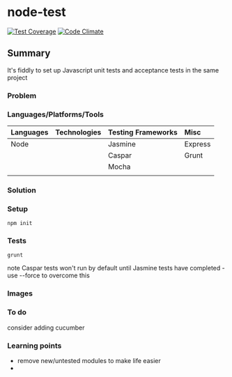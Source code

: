# node-test

[![Test Coverage](https://codeclimate.com/github/chandley/node-test/badges/coverage.svg)](https://codeclimate.com/github/chandley/node-test)
[![Code Climate](https://codeclimate.com/github/chandley/node-test/badges/gpa.svg)](https://codeclimate.com/github/chandley/node-test)

## Summary
It's fiddly to set up Javascript unit tests and acceptance tests in the same project

### Problem

### Languages/Platforms/Tools

| Languages | Technologies  | Testing Frameworks| Misc
| :-------------------------------------------- |:--------------|:-----------|:----|
| Node      |               | Jasmine            | Express            |
|           |               | Caspar             | Grunt              |
|           |               | Mocha              |  
|           |               |

### Solution



### Setup
```
npm init
```

### Tests
```
grunt
```
note Caspar tests won't run by default until Jasmine tests have completed - use --force to overcome this

### Images

### To do

consider adding cucumber

### Learning points

* remove new/untested modules to make life easier
*
